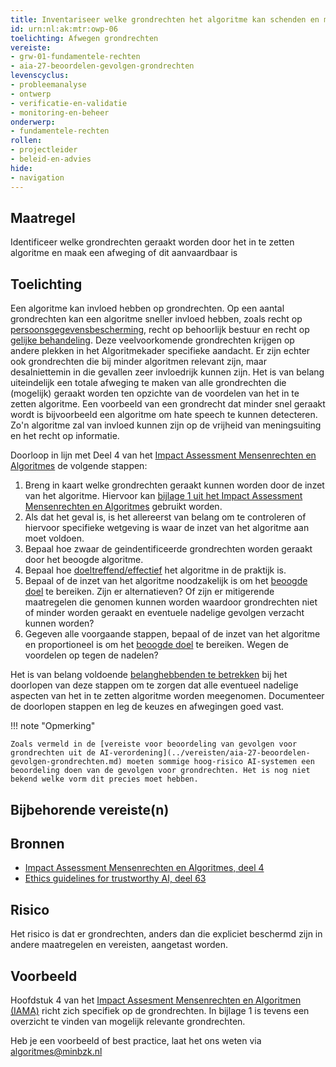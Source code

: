 ```yaml
---
title: Inventariseer welke grondrechten het algoritme kan schenden en maak een belangenafweging
id: urn:nl:ak:mtr:owp-06
toelichting: Afwegen grondrechten
vereiste:
- grw-01-fundamentele-rechten
- aia-27-beoordelen-gevolgen-grondrechten
levenscyclus:
- probleemanalyse
- ontwerp
- verificatie-en-validatie
- monitoring-en-beheer
onderwerp: 
- fundamentele-rechten
rollen:
- projectleider
- beleid-en-advies
hide:
- navigation
---
```


<!-- Let op! onderstaande regel met 'tags' niet weghalen! Deze maakt automatisch de knopjes op basis van de metadata  -->
<!-- tags -->

## Maatregel
Identificeer welke grondrechten geraakt worden door het in te zetten algoritme en maak een afweging of dit aanvaardbaar is

## Toelichting 
<!-- Geef hier een toelichting van deze maatregel -->
Een algoritme kan invloed hebben op grondrechten. Op een aantal grondrechten kan een algoritme sneller invloed hebben, zoals recht op [persoonsgegevensbescherming](../onderwerpen/privacy-en-gegevensbescherming.md), recht op behoorlijk bestuur en recht op [gelijke behandeling](../onderwerpen/bias-en-non-discriminatie.md).
Deze veelvoorkomende grondrechten krijgen op andere plekken in het Algoritmekader specifieke aandacht. 
Er zijn echter ook grondrechten die bij minder algoritmen relevant zijn, maar desalniettemin in die gevallen zeer invloedrijk kunnen zijn. 
Het is van belang uiteindelijk een totale afweging te maken van alle grondrechten die (mogelijk) geraakt worden ten opzichte van de voordelen van het in te zetten algoritme. 
Een voorbeeld van een grondrecht dat minder snel geraakt wordt is bijvoorbeeld een algoritme om hate speech te kunnen detecteren. Zo'n algoritme zal van invloed kunnen zijn op de vrijheid van meningsuiting en het recht op informatie.

Doorloop in lijn met Deel 4 van het [Impact Assessment Mensenrechten en Algoritmes](../instrumenten/IAMA.md) de volgende stappen:

1. Breng in kaart welke grondrechten geraakt kunnen worden door de inzet van het algoritme. Hiervoor kan [bijlage 1 uit het Impact Assessment Mensenrechten en Algoritmes](../instrumenten/IAMA.md) gebruikt worden.
2. Als dat het geval is, is het allereerst van belang om te controleren of hiervoor specifieke wetgeving is waar de inzet van het algoritme aan moet voldoen.
3. Bepaal hoe zwaar de geindentificeerde grondrechten worden geraakt door het beoogde algoritme.
4. Bepaal hoe [doeltreffend/effectief](5-ver-01-functioneren-in-lijn-met-doeleinden.md) het algoritme in de praktijk is.
5. Bepaal of de inzet van het algoritme noodzakelijk is om het [beoogde doel](1-pba-02-formuleren-doelstelling.md) te bereiken. Zijn er alternatieven? Of zijn er mitigerende maatregelen die genomen kunnen worden waardoor grondrechten niet of minder worden geraakt en eventuele nadelige gevolgen verzacht kunnen worden?
6. Gegeven alle voorgaande stappen, bepaal of de inzet van het algoritme en proportioneel is om het [beoogde doel](1-pba-02-formuleren-doelstelling.md) te bereiken. Wegen de voordelen op tegen de nadelen?

Het is van belang voldoende [belanghebbenden te betrekken](1-pba-04-betrek-belanghebbenden.md) bij het doorlopen van deze stappen om te zorgen dat alle eventueel nadelige aspecten van het in te zetten algoritme worden meegenomen. 
Documenteer de doorlopen stappen en leg de keuzes en afwegingen goed vast. 

!!! note "Opmerking"

    Zoals vermeld in de [vereiste voor beoordeling van gevolgen voor grondrechten uit de AI-verordening](../vereisten/aia-27-beoordelen-gevolgen-grondrechten.md) moeten sommige hoog-risico AI-systemen een beoordeling doen van de gevolgen voor grondrechten. Het is nog niet bekend welke vorm dit precies moet hebben.

## Bijbehorende vereiste(n)
<!-- Hier volgt een lijst met vereisten op basis van de in de metadata ingevulde vereiste -->
<!-- Let op! onderstaande regel met 'list_vereisten_on_maatregelen_page' niet weghalen! Deze maakt automatisch een lijst van bijbehorende verseisten op basis van de metadata  -->
<!-- list_vereisten_on_maatregelen_page -->

## Bronnen 
<!-- Vul hier de relevante bronnen in voor deze maatregel -->
- [Impact Assessment Mensenrechten en Algoritmes, deel 4](../instrumenten/IAMA.md)
- [Ethics guidelines for trustworthy AI, deel 63](https://digital-strategy.ec.europa.eu/en/library/ethics-guidelines-trustworthy-ai)

## Risico 
<!-- vul hier het specifieke risico in dat kan worden gemitigeerd met behulp van deze maatregel -->
Het risico is dat er grondrechten, anders dan die expliciet beschermd zijn in andere maatregelen en vereisten, aangetast worden.

## Voorbeeld
<!-- Voeg hier een voorbeeld toe, door er bijvoorbeeld naar te verwijzen -->
Hoofdstuk 4 van het [Impact Assesment Mensenrechten en Algoritmen (IAMA)](../instrumenten/IAMA.md) richt zich specifiek op de grondrechten. In bijlage 1 is tevens een overzicht te vinden van mogelijk relevante grondrechten.

Heb je een voorbeeld of best practice, laat het ons weten via [algoritmes@minbzk.nl](mailto:algoritmes@minbzk.nl)
